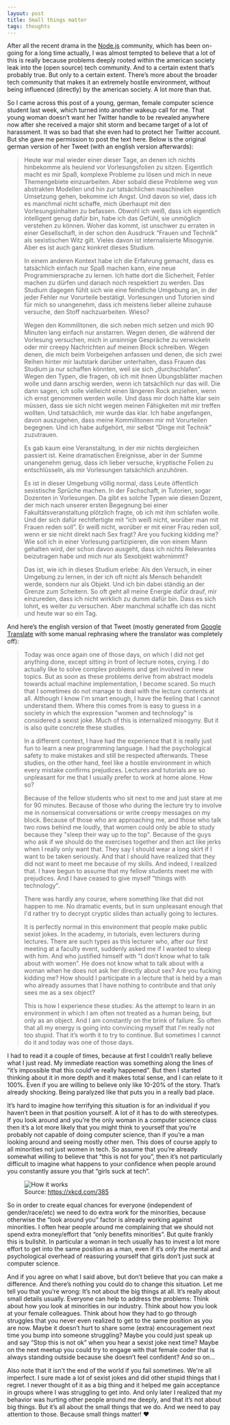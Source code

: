 ```yaml
---
layout: post
title: Small things matter
tags: thoughts
---
```


After all the recent drama in the [Node.js](https://nodejs.org) community, which has been on-going for a long time actually, I was almost tempted to believe that a lot of this is really because problems deeply rooted within the american society leak into the (open source) tech community. And to a certain extent that’s probably true. But only to a certain extent. There’s more about the broader tech community that makes it an extremely hostile environment, without being influenced (directly) by the american society. A lot more than that.

So I came across this post of a young, german, female computer science student last week, which turned into another wakeup call for me. That young woman doesn’t want her Twitter handle to be revealed anywhere now after she received a major shit storm and became target of a lot of harassment. It was so bad that she even had to protect her Twitter account. But she gave me permission to post the text here. Below is the original german version of her Tweet (with an english version afterwards):

> Heute war mal wieder einer dieser Tage, an denen ich nichts hinbekomme als heulend vor Vorlesungsfolien zu sitzen. Eigentlich macht es mir Spaß, komplexe Probleme zu lösen und mich in neue Themengebiete einzuarbeiten. Aber sobald diese Probleme weg von abstrakten Modellen und hin zur tatsächlichen maschinellen Umsetzung gehen, bekomme ich Angst. Und davon so viel, dass ich es manchmal nicht schaffe, mich überhaupt mit den Vorlesungsinhalten zu befassen. Obwohl ich weiß, dass ich eigentlich intelligent genug dafür bin, habe ich das Gefühl, sie unmöglich verstehen zu können. Woher das kommt, ist unschwer zu erraten in einer Gesellschaft, in der schon den Ausdruck “Frauen und Technik” als sexistischen Witz gilt. Vieles davon ist internalisierte Misogynie. Aber es ist auch ganz konkret dieses Studium.
>
> In einem anderen Kontext habe ich die Erfahrung gemacht, dass es tatsächlich einfach nur Spaß machen kann, eine neue Programmiersprache zu lernen. Ich hatte dort die Sicherheit, Fehler machen zu dürfen und danach noch respektiert zu werden. Das Studium dagegen fühlt sich wie eine feindliche Umgebung an, in der jeder Fehler nur Vorurteile bestätigt. Vorlesungen und Tutorien sind für mich so unangenehm, dass ich meistens lieber alleine zuhause versuche, den Stoff nachzuarbeiten. Wieso?
>
> Wegen den Kommilitonen, die sich neben mich setzen und mich 90 Minuten lang einfach nur anstarren. Wegen denen, die während der Vorlesung versuchen, mich in unsinnige Gespräche zu verwickeln oder mir creepy Nachrichten auf meinen Block schreiben. Wegen denen, die mich beim Vorbeigehen anfassen und denen, die sich zwei Reihen hinter mir lautstark darüber unterhalten, dass Frauen das Studium ja nur schaffen könnten, weil sie sich „durchschlafen“. Wegen den Typen, die fragen, ob ich mit ihnen Übungsblätter machen wolle und dann arschig werden, wenn ich tatsächlich nur das will. Die dann sagen, ich solle vielleicht einen längeren Rock anziehen, wenn ich ernst genommen werden wolle. Und dass mir doch hätte klar sein müssen, dass sie sich nicht wegen meinen Fähigkeiten mit mir treffen wollten. Und tatsächlich, mir wurde das klar. Ich habe angefangen, davon auszugehen, dass meine Kommilitonen mir mit Vorurteilen begegnen. Und ich habe aufgehört, mir selbst “Dinge mit Technik” zuzutrauen.
>
> Es gab kaum eine Veranstaltung, in der mir nichts dergleichen passiert ist. Keine dramatischen Ereignisse, aber in der Summe unangenehm genug, dass ich lieber versuche, kryptische Folien zu entschlüsseln, als mir Vorlesungen tatsächlich anzuhören.
>
> Es ist in dieser Umgebung völlig normal, dass Leute öffentlich sexistische Sprüche machen. In der Fachschaft, in Tutorien, sogar Dozenten in Vorlesungen. Da gibt es solche Typen wie diesen Dozent, der mich nach unserer ersten Begegnung bei einer Fakultätsveranstaltung plötzlich fragte, ob ich mit ihm schlafen wolle. Und der sich dafür rechtfertigte mit “ich weiß nicht, worüber man mit Frauen reden soll”. Er weiß nicht, worüber er mit einer Frau reden soll, wenn er sie nicht direkt nach Sex fragt? Are you fucking kidding me? Wie soll ich in einer Vorlesung partizipieren, die von einem Mann gehalten wird, der schon davon ausgeht, dass ich nichts Relevantes beizutragen habe und mich nur als Sexobjekt wahrnimmt?
>
> Das ist, wie ich in dieses Studium erlebe: Als den Versuch, in einer Umgebung zu lernen, in der ich oft nicht als Mensch behandelt werde, sondern nur als Objekt. Und ich bin dabei ständig an der Grenze zum Scheitern. So oft geht all meine Energie dafür drauf, mir einzureden, dass ich nicht wirklich zu dumm dafür bin. Dass es sich lohnt, es weiter zu versuchen. Aber manchmal schaffe ich das nicht und heute war so ein Tag.

And here’s the english version of that Tweet (mostly generated from [Google Translate](https://translate.google.com) with some manual rephrasing where the translator was completely off):

> Today was once again one of those days, on which I did not get anything done, except sitting in front of lecture notes, crying. I do actually like to solve complex problems and get involved in new topics. But as soon as these problems derive from abstract models towards actual machine implementation, I become scared. So much that I sometimes do not manage to deal with the lecture contents at all. Although I know I'm smart enough, I have the feeling that I cannot understand them. Where this comes from is easy to guess in a society in which the expression "women and technology" is considered a sexist joke. Much of this is internalized misogyny. But it is also quite concrete these studies.
>
> In a different context, I have had the experience that it is really just fun to learn a new programming language. I had the psychological safety to make mistakes and still be respected afterwards. These studies, on the other hand, feel like a hostile environment in which every mistake confirms prejudices. Lectures and tutorials are so unpleasant for me that I usually prefer to work at home alone. How so?
>
> Because of the fellow students who sit next to me and just stare at me for 90 minutes. Because of those who during the lecture try to involve me in nonsensical conversations or write creepy messages on my block. Because of those who are approaching me, and those who talk two rows behind me loudly, that women could only be able to study because they "sleep their way up to the top". Because of the guys who ask if we should do the exercises together and then act like jerks when I really only want that. They say I should wear a long skirt if I want to be taken seriously. And that I should have realized that they did not want to meet me because of my skills. And indeed, I realized that. I have begun to assume that my fellow students meet me with prejudices. And I have ceased to give myself "things with technology".
>
> There was hardly any course, where something like that did not happen to me. No dramatic events, but in sum unpleasant enough that I'd rather try to decrypt cryptic slides than actually going to lectures.
>
> It is perfectly normal in this environment that people make public sexist jokes. In the academy, in tutorials, even lecturers during lectures. There are such types as this lecturer who, after our first meeting at a faculty event, suddenly asked me if I wanted to sleep with him. And who justified himself with "I don’t know what to talk about with women”. He does not know what to talk about with a woman when he does not ask her directly about sex? Are you fucking kidding me? How should I participate in a lecture that is held by a man who already assumes that I have nothing to contribute and that only sees me as a sex object?
>
> This is how I experience these studies: As the attempt to learn in an environment in which I am often not treated as a human being, but only as an object. And I am constantly on the brink of failure. So often that all my energy is going into convincing myself that I'm really not too stupid. That it’s worth it to try to continue. But sometimes I cannot do it and today was one of those days.

I had to read it a couple of times, because at first I couldn’t really believe what I just read. My immediate reaction was something along the lines of “it’s impossible that this could’ve really happened”. But then I started thinking about it in more depth and it makes total sense, and I can relate to it 100%. Even if you are willing to believe only like 10-20% of the story. That’s already shocking. Being paralyzed like that puts you in a really bad place.

It’s hard to imagine how terrifying this situation is for an individual if you haven’t been in that position yourself. A lot of it has to do with stereotypes. If you look around and you’re the only woman in a computer science class then it’s a lot more likely that you might think to yourself that you’re probably not capable of doing computer science, than if you’re a man looking around and seeing mostly other men. This does of course apply to all minorities not just women in tech. So assume that you’re already somewhat willing to believe that “this is not for you”, then it’s not particularly difficult to imagine what happens to your confidence when people around you constantly assure you that “girls suck at tech”.

<figure>
  <img src="https://imgs.xkcd.com/comics/how_it_works.png" alt="How it works" title="How it works">
  <figcaption>Source: <a href="https://xkcd.com/385">https://xkcd.com/385</a></figcaption>
</figure>

So in order to create equal chances for everyone (independent of gender/race/etc) we need to do extra work for the minorities, because otherwise the “look around you” factor is already working against minorities. I often hear people around me complaining that we should not spend extra money/effort that “only benefits minorities”. But quite frankly this is bullshit. In particular a woman in tech usually has to invest a lot more effort to get into the same position as a man, even if it’s *only* the mental and psychological overhead of reassuring yourself that girls don’t just suck at computer science.

And if you agree on what I said above, but don’t believe that you can make a difference. And there’s nothing you could do to change this situation. Let me tell you that you’re wrong: It’s not about the big things at all. It’s really about small details usually. Everyone can help to address the problems: Think about how you look at minorities in our industry. Think about how you look at your female colleagues. Think about how they had to go through struggles that you never even realized to get to the same position as you are now. Maybe it doesn’t hurt to share some (extra) encouragement next time you bump into someone struggling? Maybe you could just speak up and say “Stop this is not ok” when you hear a sexist joke next time? Maybe on the next meetup you could try to engage with that female coder that is always standing outside because she doesn’t feel confident? And so on...

Also note that it isn't the end of the world if you fail sometimes. We're all imperfect. I sure made a lot of sexist jokes and did other stupid things that I regret. I never thought of it as a big thing and it helped me gain acceptance in groups where I was struggling to get into. And only later I realized that my behavior was hurting other people around me deeply, and that it’s not about big things. But it’s all about the small things that we do. And we need to pay attention to those. Because small things matter! ❤️
